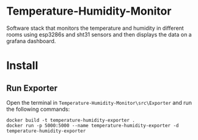# Temperature-Humidity-Monitor

Software stack that monitors the temperature and humidity in different rooms using esp3286s and sht31 sensors and then displays the data on a grafana dashboard. 

# Install

## Run Exporter

Open the terminal in `Temperature-Humidity-Monitor\src\Exporter` and run the following commands:

```
docker build -t temperature-humidity-exporter .
docker run -p 5000:5000 --name temperature-humidity-exporter -d  temperature-humidity-exporter
```

